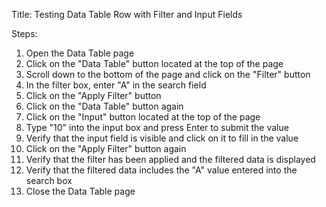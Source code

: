 Title: Testing Data Table Row with Filter and Input Fields

Steps:
1. Open the Data Table page
2. Click on the "Data Table" button located at the top of the page
3. Scroll down to the bottom of the page and click on the "Filter" button
4. In the filter box, enter "A" in the search field
5. Click on the "Apply Filter" button
6. Click on the "Data Table" button again
7. Click on the "Input" button located at the top of the page
8. Type "10" into the input box and press Enter to submit the value
9. Verify that the input field is visible and click on it to fill in the value
10. Click on the "Apply Filter" button again
11. Verify that the filter has been applied and the filtered data is displayed
12. Verify that the filtered data includes the "A" value entered into the search box
13. Close the Data Table page
